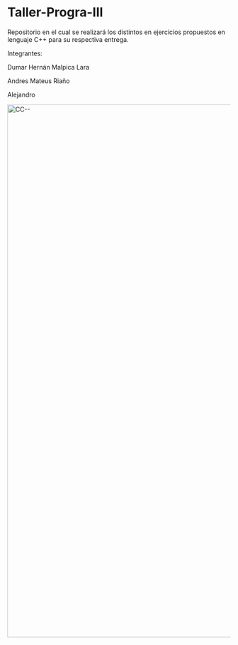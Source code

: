 # Taller-Progra-III
Repositorio en el cual se realizará los distintos en ejercicios propuestos en lenguaje C++ para su respectiva entrega.

Integrantes:

Dumar Hernán Malpica Lara

Andres Mateus Riaño

Alejandro

<img width="1200" alt="CC--" src="https://github.com/Dumarr/Taller-Progra-III/assets/108911234/ea3f6114-c778-4d65-bd93-89a85a84ee0a">



